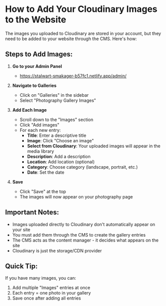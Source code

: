 # How to Add Your Cloudinary Images to the Website

The images you uploaded to Cloudinary are stored in your account, but they need to be added to your website through the CMS. Here's how:

## Steps to Add Images:

1. **Go to your Admin Panel**
   - https://stalwart-smakager-b57fc1.netlify.app/admin/

2. **Navigate to Galleries**
   - Click on "Galleries" in the sidebar
   - Select "Photography Gallery Images"

3. **Add Each Image**
   - Scroll down to the "Images" section
   - Click "Add images"
   - For each new entry:
     - **Title**: Enter a descriptive title
     - **Image**: Click "Choose an image"
     - **Select from Cloudinary**: Your uploaded images will appear in the media library
     - **Description**: Add a description
     - **Location**: Add location (optional)
     - **Category**: Choose category (landscape, portrait, etc.)
     - **Date**: Set the date

4. **Save**
   - Click "Save" at the top
   - The images will now appear on your photography page

## Important Notes:
- Images uploaded directly to Cloudinary don't automatically appear on your site
- You must add them through the CMS to create the gallery entries
- The CMS acts as the content manager - it decides what appears on the site
- Cloudinary is just the storage/CDN provider

## Quick Tip:
If you have many images, you can:
1. Add multiple "Images" entries at once
2. Each entry = one photo in your gallery
3. Save once after adding all entries